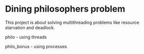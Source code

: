 # Dining philosophers problem

This project is about solving multithreading problems like resource starvation and deadlock.

philo - using threads

philo_bonus - using processes
